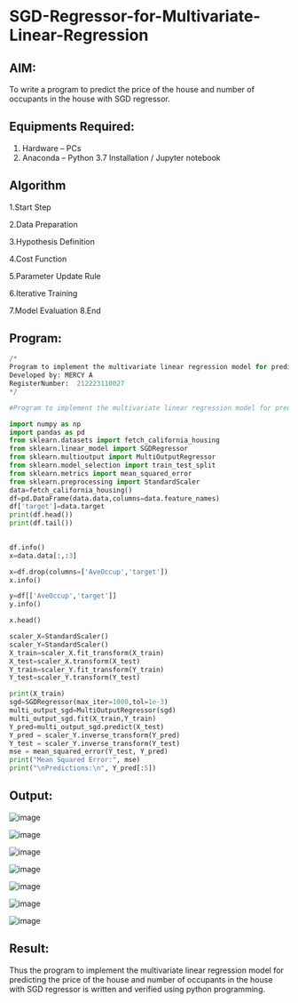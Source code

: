 # SGD-Regressor-for-Multivariate-Linear-Regression

## AIM:
To write a program to predict the price of the house and number of occupants in the house with SGD regressor.

## Equipments Required:
1. Hardware – PCs
2. Anaconda – Python 3.7 Installation / Jupyter notebook

## Algorithm
1.Start Step

2.Data Preparation

3.Hypothesis Definition 

4.Cost Function 

5.Parameter Update Rule

6.Iterative Training 

7.Model Evaluation 8.End

## Program:
```python
/*
Program to implement the multivariate linear regression model for predicting the price of the house and number of occupants in the house with SGD regressor.
Developed by: MERCY A
RegisterNumber:  212223110027
*/

#Program to implement the multivariate linear regression model for predicting the price of the house and number of occupants in the house with SGD regressor.

import numpy as np
import pandas as pd
from sklearn.datasets import fetch_california_housing
from sklearn.linear_model import SGDRegressor
from sklearn.multioutput import MultiOutputRegressor
from sklearn.model_selection import train_test_split
from sklearn.metrics import mean_squared_error
from sklearn.preprocessing import StandardScaler
data=fetch_california_housing()
df=pd.DataFrame(data.data,columns=data.feature_names)
df['target']=data.target
print(df.head())
print(df.tail())

 
df.info()
x=data.data[:,:3]

x=df.drop(columns=['AveOccup','target'])
x.info()

y=df[['AveOccup','target']]
y.info()

x.head()

scaler_X=StandardScaler()
scaler_Y=StandardScaler()
X_train=scaler_X.fit_transform(X_train)
X_test=scaler_X.transform(X_test)
Y_train=scaler_Y.fit_transform(Y_train)
Y_test=scaler_Y.transform(Y_test)

print(X_train)
sgd=SGDRegressor(max_iter=1000,tol=1e-3)
multi_output_sgd=MultiOutputRegressor(sgd)
multi_output_sgd.fit(X_train,Y_train)
Y_pred=multi_output_sgd.predict(X_test)
Y_pred = scaler_Y.inverse_transform(Y_pred)
Y_test = scaler_Y.inverse_transform(Y_test)
mse = mean_squared_error(Y_test, Y_pred)
print("Mean Squared Error:", mse)
print("\nPredictions:\n", Y_pred[:5])
```

## Output:
![image](https://github.com/user-attachments/assets/6cb31e6d-a610-4df7-bb97-ff65a84fdf98)

![image](https://github.com/user-attachments/assets/b941d97b-e1e2-4aea-b2bb-1d3ba4078033)

![image](https://github.com/user-attachments/assets/8c7e4efe-8ecb-4785-8e2b-01985ff5efce)

![image](https://github.com/user-attachments/assets/355211d7-8fe0-4f90-a5e2-e839dcd9fd59)

![image](https://github.com/user-attachments/assets/cc8208e0-b04a-4350-bb8e-56b7ad0176b9)

![image](https://github.com/user-attachments/assets/1f9d7e17-5a1c-459e-857e-6530f5f7d0df)

![image](https://github.com/user-attachments/assets/dd25ee75-1eaa-4271-96bd-33607b302b18)







## Result:
Thus the program to implement the multivariate linear regression model for predicting the price of the house and number of occupants in the house with SGD regressor is written and verified using python programming.

